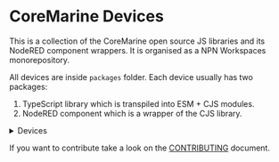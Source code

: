 # CoreMarine Devices

This is a collection of the CoreMarine open source JS libraries and its NodeRED component wrappers. It is organised as a NPN Workspaces monorepository.

All devices are inside `packages` folder. Each device usually has two packages:

1. TypeScript library which is transpiled into ESM + CJS modules.
2. NodeRED component which is a wrapper of the CJS library.

<details>
  <summary>Devices</summary>
  <ul>
    <li><a href="packages/nmea-parser/README.md">NMEA parser</a> - <a href="packages/nmea-parser-nodered/README.md">NodeRED component</a></li>
    <li><a href="packages/norsub-emru/README.md">Norsub eMRU</a> - <a href="packages/norsub-emru-nodered/README.md">NodeRED component</a></li>
    <li><a href="packages/septentrio-sbf/README.md">Septentrio SBF</a> - <a href="packages/septentrio-sbf-nodered/README.md">NodeRED component</a></li>
    <li><a href="packages/thelmabiotel-tblive/README.md">Thelmabiotel TB-Live</a> - <a href="packages/thelmabiotel-tblive-nodered/README.md">NodeRED component</a></li>
  </ul>
</details>

If you want to contribute take a look on the [CONTRIBUTING](CONTRIBUTING.md) document.
